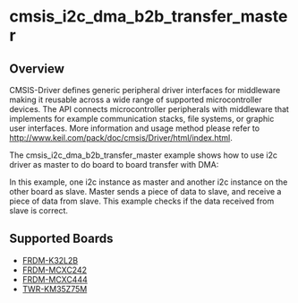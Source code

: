 # cmsis_i2c_dma_b2b_transfer_master

## Overview
CMSIS-Driver defines generic peripheral driver interfaces for middleware making it reusable across a wide 
range of supported microcontroller devices. The API connects microcontroller peripherals with middleware 
that implements for example communication stacks, file systems, or graphic user interfaces. 
More information and usage method please refer to http://www.keil.com/pack/doc/cmsis/Driver/html/index.html.

The cmsis_i2c_dma_b2b_transfer_master example shows how to use i2c driver as master to do board to board transfer 
with DMA:

In this example, one i2c instance as master and another i2c instance on the other board as slave. Master sends a 
piece of data to slave, and receive a piece of data from slave. This example checks if the data received from 
slave is correct.

## Supported Boards
- [FRDM-K32L2B](../../../../_boards/frdmk32l2b/cmsis_driver_examples/i2c/dma_b2b_transfer/master/example_board_readme.md)
- [FRDM-MCXC242](../../../../_boards/frdmmcxc242/cmsis_driver_examples/i2c/dma_b2b_transfer/master/example_board_readme.md)
- [FRDM-MCXC444](../../../../_boards/frdmmcxc444/cmsis_driver_examples/i2c/dma_b2b_transfer/master/example_board_readme.md)
- [TWR-KM35Z75M](../../../../_boards/twrkm35z75m/cmsis_driver_examples/i2c/dma_b2b_transfer/master/example_board_readme.md)
